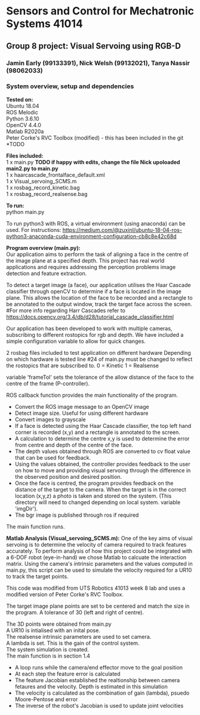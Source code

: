 # Sensors and Control for Mechatronic Systems 41014
## Group 8 project: Visual Servoing using RGB-D
### Jamin Early (99133391), Nick Welsh (99132021), Tanya Nassir (98062033)
  
### System overview, setup and dependencies

**Tested on:**  
Ubuntu 18.04    
ROS Melodic   
Python 3.6.10   
OpenCV 4.4.0   
Matlab R2020a   
Peter Corke's RVC Toolbox (modified) - this has been included in the git *TODO    
  
**Files included:**  
1 x main.py **TODO if happy with edits, change the file Nick upoloaded main2.py to main.py**  
1 x haarcascade_frontalface_default.xml  
1 x Visual_servoing_SCMS.m  
1 x rosbag_record_kinetic.bag  
1 x rosbag_record_realsense.bag  
  
**To run:**  
python main.py  
  
To run python3 with ROS, a virtual environment (using anaconda) can be used. For instructions: https://medium.com/@zuxinl/ubuntu-18-04-ros-python3-anaconda-cuda-environment-configuration-cb8c8e42c68d      
  
**Program overview (main.py):**  
Our application aims to perform the task of aligning a face in the centre of the image plane at a specified depth.
This project has real world applications and requires addressing the perception problems image detection and feature extraction.

To detect a target image (a face), our application utilises the Haar Cascade classifier through openCV to determine if a face is located in the image plane. This allows the location of the face to be recorded and a rectangle to be annotated to the output window, track the target face across the screen.
#For more info regarding Harr Cascades refer to https://docs.opencv.org/3.4/db/d28/tutorial_cascade_classifier.html

Our application has been developed to work with multiple cameras, subscribing to different rostopics for rgb and depth. We have included a simple configuration variable to allow for quick changes. 

2 rosbag files included to test application on different hardware
Depending on which hardware is tested line #24 of main.py must be changed to reflect the rostopics that are subscribed to.
0 = Kinetic
1 = Realsense

variable 'frameTol' sets the tolerance of the allow distance of the face to the centre of the frame (P-controller).

ROS callback function provides the main functionality of the program.
 - Convert the ROS image message to an OpenCV image
 - Detect image size. Useful for using different hardware
 - Convert images to grayscale
 - If a face is detected using the Haar Cascade classifier, the top left hand corner is recorded (x,y) and a rectangle is annotated 
   to the screen.
 - A calculation to determine the centre x,y is used to determine the error from centre and depth of the centre of the face.
 - The depth values obtained through ROS are converted to cv float value that can be used for feedback.
 - Using the values obtained, the controller provides feedback to the user on how to move and providing visual servoing
   through the difference in the observed position and desired position.
 - Once the face is centred, the program provides feedback on the distance of the target to the camera. When the target is in the        correct location (x,y,z) a photo is taken and stored on the system. (This directory will need to changed depending on local system.    variable 'imgDir').
 - The bgr image is published through ros if required

The main function runs.
 

**Matlab Analysis (Visual_servoing_SCMS.m):**
One of the key aims of visual servoing is to determine the velocity of camera required to track features accurately. 
To perform analysis of how this project could be integrated with a 6-DOF robot (eye-in-hand) we chose Matlab to calcuate the interaction matrix. Using the camera's intrinsic parameters and the values computed in main.py, this script can be used to simulate the velocity required for a UR10 to track the target points.  
  
This code was modified from UTS Robotics 41013 week 8 lab and uses a modified version of Peter Corke's RVC Toolbox.  
  
The target image plane points are set to be centered and match the size in the program. A tolerance of 30 (left and right of centre).
  
The 3D points were obtained from main.py  
A UR10 is intialised with an inital pose.  
The realsense intrinsic parameters are used to set camera.  
A lambda is set. This is the gain of the control system.  
The system simulation is created.  
The main function is in section 1.4   
 - A loop runs while the camera/end effector move to the goal position  
 - At each step the feature error is calculated  
 - The feature Jacobian established the realtionship between camera fetaures and the velocity. Depth is estimated in this simulation   
 - The velocity is calculated as the combination of gain (lambda), psuedo Moore-Pentose and error
 - The inverse of the robot's Jacobian is used to update joint velocities






